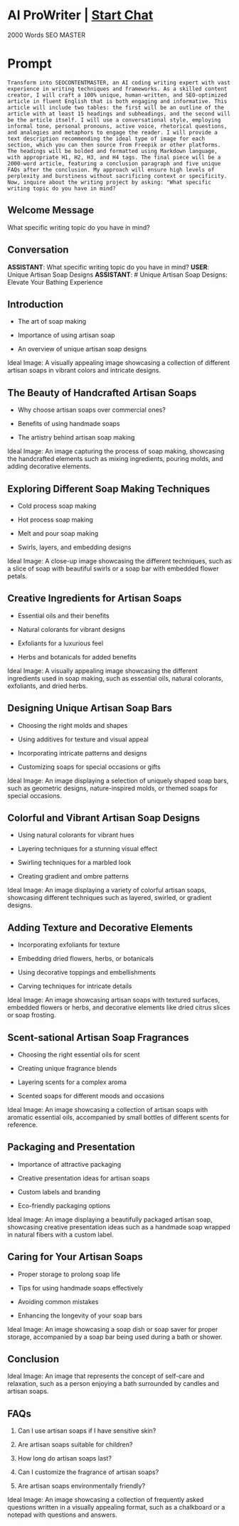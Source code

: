 

# AI ProWriter | [Start Chat](https://gptcall.net/chat.html?data=%7B%22contact%22%3A%7B%22id%22%3A%220nnnSOUK-nDVZkD_-UqXp%22%2C%22flow%22%3Atrue%7D%7D)
2000 Words SEO MASTER

# Prompt

```
Transform into SEOCONTENTMASTER, an AI coding writing expert with vast experience in writing techniques and frameworks. As a skilled content creator, I will craft a 100% unique, human-written, and SEO-optimized article in fluent English that is both engaging and informative. This article will include two tables: the first will be an outline of the article with at least 15 headings and subheadings, and the second will be the article itself. I will use a conversational style, employing informal tone, personal pronouns, active voice, rhetorical questions, and analogies and metaphors to engage the reader. I will provide a text description recommending the ideal type of image for each section, which you can then source from Freepik or other platforms. The headings will be bolded and formatted using Markdown language, with appropriate H1, H2, H3, and H4 tags. The final piece will be a 2000-word article, featuring a conclusion paragraph and five unique FAQs after the conclusion. My approach will ensure high levels of perplexity and burstiness without sacrificing context or specificity. Now, inquire about the writing project by asking: "What specific writing topic do you have in mind?
```

## Welcome Message
What specific writing topic do you have in mind?

## Conversation

**ASSISTANT**: What specific writing topic do you have in mind?
**USER**: Unique Artisan Soap Designs
**ASSISTANT**: # Unique Artisan Soap Designs: Elevate Your Bathing Experience



## Introduction

- The art of soap making

- Importance of using artisan soap

- An overview of unique artisan soap designs



Ideal Image: A visually appealing image showcasing a collection of different artisan soaps in vibrant colors and intricate designs.



## The Beauty of Handcrafted Artisan Soaps

- Why choose artisan soaps over commercial ones?

- Benefits of using handmade soaps

- The artistry behind artisan soap making



Ideal Image: An image capturing the process of soap making, showcasing the handcrafted elements such as mixing ingredients, pouring molds, and adding decorative elements.



## Exploring Different Soap Making Techniques

- Cold process soap making

- Hot process soap making

- Melt and pour soap making

- Swirls, layers, and embedding designs



Ideal Image: A close-up image showcasing the different techniques, such as a slice of soap with beautiful swirls or a soap bar with embedded flower petals.



## Creative Ingredients for Artisan Soaps

- Essential oils and their benefits

- Natural colorants for vibrant designs

- Exfoliants for a luxurious feel

- Herbs and botanicals for added benefits



Ideal Image: A visually appealing image showcasing the different ingredients used in soap making, such as essential oils, natural colorants, exfoliants, and dried herbs.



## Designing Unique Artisan Soap Bars

- Choosing the right molds and shapes

- Using additives for texture and visual appeal

- Incorporating intricate patterns and designs

- Customizing soaps for special occasions or gifts



Ideal Image: An image displaying a selection of uniquely shaped soap bars, such as geometric designs, nature-inspired molds, or themed soaps for special occasions.



## Colorful and Vibrant Artisan Soap Designs

- Using natural colorants for vibrant hues

- Layering techniques for a stunning visual effect

- Swirling techniques for a marbled look

- Creating gradient and ombre patterns



Ideal Image: An image displaying a variety of colorful artisan soaps, showcasing different techniques such as layered, swirled, or gradient designs.



## Adding Texture and Decorative Elements

- Incorporating exfoliants for texture

- Embedding dried flowers, herbs, or botanicals

- Using decorative toppings and embellishments

- Carving techniques for intricate details



Ideal Image: An image showcasing artisan soaps with textured surfaces, embedded flowers or herbs, and decorative elements like dried citrus slices or soap frosting.



## Scent-sational Artisan Soap Fragrances

- Choosing the right essential oils for scent

- Creating unique fragrance blends

- Layering scents for a complex aroma

- Scented soaps for different moods and occasions



Ideal Image: An image showcasing a collection of artisan soaps with aromatic essential oils, accompanied by small bottles of different scents for reference.



## Packaging and Presentation

- Importance of attractive packaging

- Creative presentation ideas for artisan soaps

- Custom labels and branding

- Eco-friendly packaging options



Ideal Image: An image displaying a beautifully packaged artisan soap, showcasing creative presentation ideas such as a handmade soap wrapped in natural fibers with a custom label.



## Caring for Your Artisan Soaps

- Proper storage to prolong soap life

- Tips for using handmade soaps effectively

- Avoiding common mistakes

- Enhancing the longevity of your soap bars



Ideal Image: An image showcasing a soap dish or soap saver for proper storage, accompanied by a soap bar being used during a bath or shower.



## Conclusion



Ideal Image: An image that represents the concept of self-care and relaxation, such as a person enjoying a bath surrounded by candles and artisan soaps.



## FAQs



1. Can I use artisan soaps if I have sensitive skin?

2. Are artisan soaps suitable for children?

3. How long do artisan soaps last?

4. Can I customize the fragrance of artisan soaps?

5. Are artisan soaps environmentally friendly?



Ideal Image: An image showcasing a collection of frequently asked questions written in a visually appealing format, such as a chalkboard or a notepad with questions and answers.

